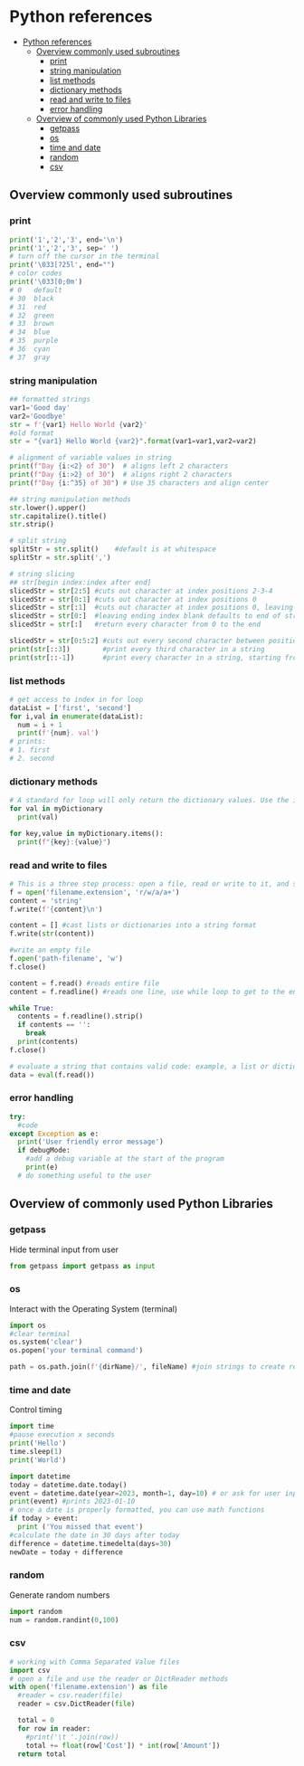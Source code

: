 # Python references
- [Python references](#python-references)
  - [Overview commonly used subroutines](#overview-commonly-used-subroutines)
    - [print](#print)
    - [string manipulation](#string-manipulation)
    - [list methods](#list-methods)
    - [dictionary methods](#dictionary-methods)
    - [read and write to files](#read-and-write-to-files)
    - [error handling](#error-handling)
  - [Overview of commonly used Python Libraries](#overview-of-commonly-used-python-libraries)
    - [getpass](#getpass)
    - [os](#os)
    - [time and date](#time-and-date)
    - [random](#random)
    - [csv](#csv)
## Overview commonly used subroutines
### print
```python
print('1','2','3', end='\n')
print('1','2','3', sep=' ')
# turn off the cursor in the terminal
print('\033[?25l', end="")
# color codes
print('\033[0;0m')
# 0   default
# 30  black 
# 31  red
# 32  green 
# 33  brown 
# 34  blue
# 35  purple
# 36  cyan
# 37  gray
```
### string manipulation
```python
## formatted strings
var1='Good day'
var2='Goodbye'
str = f'{var1} Hello World {var2}'
#old format 
str = "{var1} Hello World {var2}".format(var1=var1,var2=var2)

# alignment of variable values in string
print(f"Day {i:<2} of 30")  # aligns left 2 characters
print(f"Day {i:>2} of 30")  # aligns right 2 characters
print(f"Day {i:^35} of 30") # Use 35 characters and align center

## string manipulation methods
str.lower().upper()
str.capitalize().title()
str.strip()

# split string
splitStr = str.split()    #default is at whitespace
splitStr = str.split(',')

# string slicing
## str[begin index:index after end]
slicedStr = str[2:5] #cuts out character at index positions 2-3-4
slicedStr = str[0:1] #cuts out character at index positions 0
slicedStr = str[:1]  #cuts out character at index positions 0, leaving first index blank defaults to 0
slicedStr = str[0:]  #leaving ending index blank defaults to end of string
slicedStr = str[:]   #return every character from 0 to the end

slicedStr = str[0:5:2] #cuts out every second character between position 0 and 4
print(str[::3])        #print every third character in a string
print(str[::-1])       #print every character in a string, starting from the end
```
### list methods
```python
# get access to index in for loop
dataList = ['first', 'second']
for i,val in enumerate(dataList):
  num = i + 1
  print(f'{num}. val')
# prints: 
# 1. first 
# 2. second 
```
### dictionary methods
```Python
# A standard for loop will only return the dictionary values. Use the items() method to access both name and value.
for val in myDictionary
  print(val)

for key,value in myDictionary.items():
  print(f"{key}:{value}")

```
### read and write to files
```python
# This is a three step process: open a file, read or write to it, and store/close the file.
f = open('filename.extension', 'r/w/a/a+')
content = 'string'
f.write(f'{content}\n')

content = [] #cast lists or dictionaries into a string format
f.write(str(content))

#write an empty file
f.open('path-filename', 'w')
f.close()

content = f.read() #reads entire file
content = f.readline() #reads one line, use while loop to get to the end

while True:
  contents = f.readline().strip()
  if contents == '':
    break
  print(contents)
f.close()

# evaluate a string that contains valid code: example, a list or dictionary.
data = eval(f.read())
```
### error handling
```python
try:
  #code
except Exception as e:
  print('User friendly error message')
  if debugMode:
    #add a debug variable at the start of the program
    print(e)
  # do something useful to the user
```
## Overview of commonly used Python Libraries
### getpass 
Hide terminal input from user
```python
from getpass import getpass as input
```
### os
Interact with the Operating System (terminal)
```python
import os
#clear terminal
os.system('clear')
os.popen('your terminal command')

path = os.path.join(f'{dirName}/', fileName) #join strings to create relative path
```
### time and date
Control timing
```python
import time
#pause execution x seconds
print('Hello')
time.sleep(1)
print('World')

import datetime
today = datetime.date.today()
event = datetime.date(year=2023, month=1, day=10) # or ask for user input
print(event) #prints 2023-01-10
# once a date is properly formatted, you can use math functions
if today > event:
  print ('You missed that event')
#calculate the date in 30 days after today
difference = datetime.timedelta(days=30)
newDate = today + difference
```
### random 
Generate random numbers
```python
import random
num = random.randint(0,100)
```
### csv
```python
# working with Comma Separated Value files
import csv
# open a file and use the reader or DictReader methods
with open('filename.extension') as file
  #reader = csv.reader(file)
  reader = csv.DictReader(file)

  total = 0
  for row in reader:
    #print('\t '.join(row))
    total += float(row['Cost']) * int(row['Amount'])
  return total
```